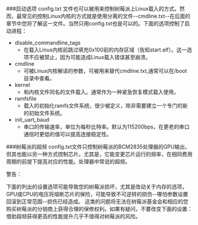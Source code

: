 ###启动选项
config.txt 文件也可以被用来控制树莓派上Linux载入的方式。然而，最常见的控制Linux内核的方式就是使用分离的文件--cmdline.txt--在后面的章节中您将了解这一文件。当然只用config.txt也是可以的。下面的选项控制了启动进程：

+ disable_commandline_tags
    + 在载入Linux内核前跳过填充0x100前的内存区域（告知start.elf）。这一选项不应被禁止，因为可能造成Linux载入错误甚至崩溃。
+ cmdline
    + 可被Linux内核解读的参数，可被用来替代cmdline.txt,通常可以在/boot 目录中查看。
+ kernel
    + 和内核文件同名的文件载入。通常作为一种紧急恢复模式载入使用。
+ ramfsfile
    + 载入的初始化ramfs文件系统，很少被定义，除非需要建立一个专门的新的初始文件系统。
+ init_uart_baud
    + 串口的传输速率，单位为每秒比特率。默认为115200bps，在更老的串口通信时更低的值可以提高连接稳定性。

###树莓派的超频
config.txt文件只控制树莓派的BCM2835处理器的GPU输出，但其也能以另一种方式控制芯片。尤其是，它能变更芯片运行的频率，在相同费用周期的前提下提高对应的性能。处理器中常说的超频。

警告：

下面的列出的设置选项可能导致您的树莓派损坏，尤其是改动关于内存的选项，GPU或CPU的电压将熔断芯片的保险，可能导致不可逆转的损伤--哪怕参数设置回滚到正常范围--损伤已经造成。
这类的问题将无法在树莓派基金会和相应的您购买树莓派的分销商上获得合理的保修权利。如果有疑问，不要改变下面的设置：借助超频获得更高的性能提升几乎不值得对树莓派的风险。
